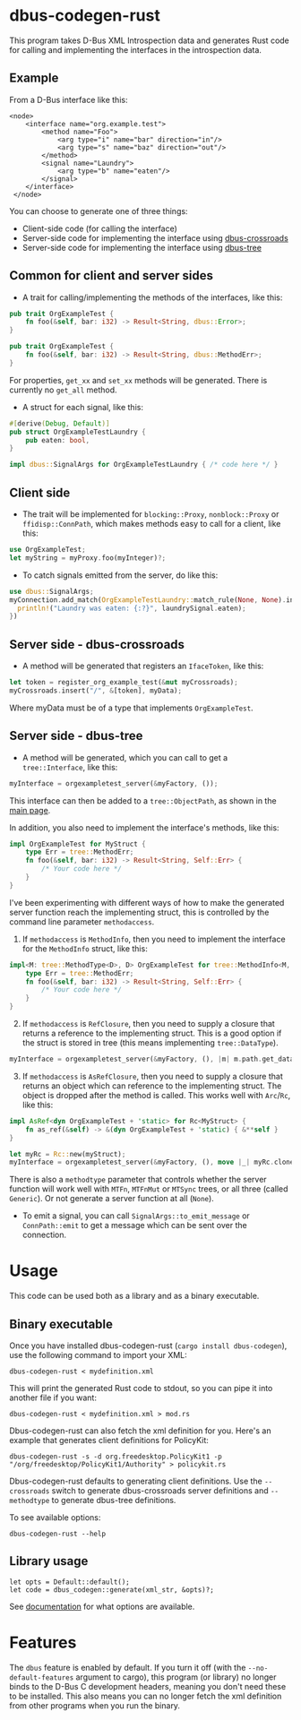 # dbus-codegen-rust

This program takes D-Bus XML Introspection data and generates Rust code
for calling and implementing the interfaces in the introspection data.

## Example

From a D-Bus interface like this:

    <node>
        <interface name="org.example.test">
            <method name="Foo">
                <arg type="i" name="bar" direction="in"/>
                <arg type="s" name="baz" direction="out"/>
            </method>
            <signal name="Laundry">
                <arg type="b" name="eaten"/>
            </signal>
        </interface>
     </node>

You can choose to generate one of three things:

 * Client-side code (for calling the interface)
 * Server-side code for implementing the interface using [dbus-crossroads](https://docs.rs/dbus-crossroads)
 * Server-side code for implementing the interface using [dbus-tree](https://docs.rs/dbus-tree)

## Common for client and server sides

 * A trait for calling/implementing the methods of the interfaces, like this:

```rust
pub trait OrgExampleTest {
    fn foo(&self, bar: i32) -> Result<String, dbus::Error>;
}
```

```rust
pub trait OrgExampleTest {
    fn foo(&self, bar: i32) -> Result<String, dbus::MethodErr>;
}
```

For properties, `get_xx` and `set_xx` methods will be generated. There is currently no `get_all` method.

 * A struct for each signal, like this:

```rust
#[derive(Debug, Default)]
pub struct OrgExampleTestLaundry {
    pub eaten: bool,
}

impl dbus::SignalArgs for OrgExampleTestLaundry { /* code here */ }
```

## Client side

 * The trait will be implemented for `blocking::Proxy`, `nonblock::Proxy` or `ffidisp::ConnPath`,
 which makes methods easy to call for a client, like this:

```rust
use OrgExampleTest;
let myString = myProxy.foo(myInteger)?;
```

 * To catch signals emitted from the server, do like this:

```rust
use dbus::SignalArgs;
myConnection.add_match(OrgExampleTestLaundry::match_rule(None, None).into_static(), |laundrySignal| {
  println!("Laundry was eaten: {:?}", laundrySignal.eaten);
})
```

## Server side - dbus-crossroads

 * A method will be generated that registers an `IfaceToken`, like this:

```rust
let token = register_org_example_test(&mut myCrossroads);
myCrossroads.insert("/", &[token], myData);
```

Where myData must be of a type that implements `OrgExampleTest`.

## Server side - dbus-tree

 * A method will be generated, which you can call to get a `tree::Interface`, like this:

```rust
myInterface = orgexampletest_server(&myFactory, ());
```

This interface can then be added to a `tree::ObjectPath`, as shown in the [main page](../README.md#server).


In addition, you also need to implement the interface's methods, like this:

```rust
impl OrgExampleTest for MyStruct {
    type Err = tree::MethodErr;
    fn foo(&self, bar: i32) -> Result<String, Self::Err> {
        /* Your code here */
    }
}
```

I've been experimenting with different ways of how to make the generated server function reach the implementing struct,
this is controlled by the command line parameter `methodaccess`.

 1. If `methodaccess` is `MethodInfo`, then you need to implement the interface for the `MethodInfo` struct, like this:

```rust
impl<M: tree::MethodType<D>, D> OrgExampleTest for tree::MethodInfo<M, D> {
    type Err = tree::MethodErr;
    fn foo(&self, bar: i32) -> Result<String, Self::Err> {
        /* Your code here */
    }
}
```

 2. If `methodaccess` is `RefClosure`, then you need to supply a closure that returns a reference to the implementing struct.
This is a good option if the struct is stored in tree (this means implementing `tree::DataType`).

```rust
myInterface = orgexampletest_server(&myFactory, (), |m| m.path.get_data());
```

 3. If `methodaccess` is `AsRefClosure`, then you need to supply a closure that returns an object which can reference to the implementing struct.
The object is dropped after the method is called. This works well with `Arc`/`Rc`, like this:

```rust
impl AsRef<dyn OrgExampleTest + 'static> for Rc<MyStruct> {
    fn as_ref(&self) -> &(dyn OrgExampleTest + 'static) { &**self }
}

let myRc = Rc::new(myStruct);
myInterface = orgexampletest_server(&myFactory, (), move |_| myRc.clone());
```

There is also a `methodtype` parameter that controls whether the server function will work well with `MTFn`, `MTFnMut` or `MTSync` trees,
or all three (called `Generic`). Or not generate a server function at all (`None`).

 * To emit a signal, you can call `SignalArgs::to_emit_message` or `ConnPath::emit` to get a message which can be sent over the connection.

# Usage

This code can be used both as a library and as a binary executable.

## Binary executable

Once you have installed dbus-codegen-rust (`cargo install dbus-codegen`), use the following command to import your XML:

```
dbus-codegen-rust < mydefinition.xml
```

This will print the generated Rust code to stdout, so you can pipe it into another file if you want:

```
dbus-codegen-rust < mydefinition.xml > mod.rs
```

Dbus-codegen-rust can also fetch the xml definition for you. Here's an example that generates client definitions for PolicyKit:

```
dbus-codegen-rust -s -d org.freedesktop.PolicyKit1 -p "/org/freedesktop/PolicyKit1/Authority" > policykit.rs
```

Dbus-codegen-rust defaults to generating client definitions. Use the `--crossroads` switch to
generate dbus-crossroads server definitions and `--methodtype` to generate dbus-tree definitions.

To see available options:

```
dbus-codegen-rust --help
```

## Library usage

```
let opts = Default::default();
let code = dbus_codegen::generate(xml_str, &opts)?;
```

See [documentation](https://docs.rs/dbus-codegen/) for what options are available.

# Features

The `dbus` feature is enabled by default. If you turn it off (with the `--no-default-features` argument to cargo),
this program (or library) no longer binds to the D-Bus C development headers, meaning you don't need these to be installed.
This also means you can no longer fetch the xml definition from other programs when you run the binary.
